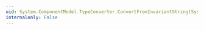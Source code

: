 ```yaml
---
uid: System.ComponentModel.TypeConverter.ConvertFromInvariantString(System.ComponentModel.ITypeDescriptorContext,System.String)
internalonly: False
---
```


